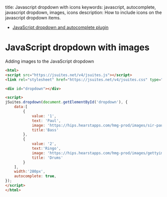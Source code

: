 title: Javascript dropdown with icons
keywords: javascript, autocomplete, javascript dropdown, images, icons
description: How to include icons on the javascript dropdown items.

* [JavaScript dropdown and autocomplete plugin](/docs/v4/dropdown-and-autocomplete)

JavaScript dropdown with images
===============================

Adding images to the JavaScript dropdown

  
  

```html
<html>
<script src="https://jsuites.net/v4/jsuites.js"></script>
<link rel="stylesheet" href="https://jsuites.net/v4/jsuites.css" type="text/css" />

<div id="dropdown"></div>

<script>
jSuites.dropdown(document.getElementById('dropdown'), {
    data:[
        {
            value: '1',
            text: 'Paul',
            image: 'https://hips.hearstapps.com/hmg-prod/images/sir-paul-mccartney-attends-the-uk-premiere-of-the-beatles-news-photo-1696266544.jpg?crop=1.00xw:0.669xh;0,0.108xh&resize=1200:*',
            title:'Bass'
        },
        {
            value: '2',
            text:'Ringo',
            image: 'https://hips.hearstapps.com/hmg-prod/images/gettyimages-1160888287.jpg?resize=1200:*',
            title: 'Drums'
        }
    ],
    width:'280px',
    autocomplete: true,
});
</script>
</html>
```

